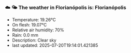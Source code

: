 ### ☁️ 🌤️  The weather in Florianópolis is: Florianópolis

- Temperature: 19.26°C
- On flesh: 19.07°C
- Relative air humidity: 70%
- Rain: 0.0 mm
- Description: Clear sky
- last updated: 2025-07-20T19:14:01.421385

